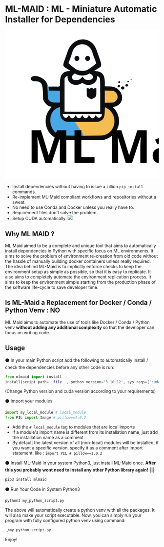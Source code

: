 # ML-MAID : ML - Miniature Automatic Installer for Dependencies
<center>
<img src='logo.svg'/>
</center>

- Install dependencies without having to issue a zillion `pip install` commands.
- Re-implement ML-Maid compliant workflows and repositories without a sweat.
- No need to use Conda and Docker unless you really have to.
- Requirement files don't solve the problem.
- Setup CUDA automatically. <img src='https://img.shields.io/badge/pending-red'/> 

## Why ML MAID ?
ML Maid aimed to be a complete and unique tool that aims to automatically install dependencies in Python with specific focus on ML environments. It aims to solve the problem of environment re-creation from old code without the hassle of manually building docker containers unless really required. The idea behind ML-Maid is to implicitly enforce checks to keep the environment setup as simple as possible, so that it is easy to replicate. It also aims to completely automate the environment replication process. It aims to keep the environment simple starting from the production phase of the software life-cycle to save developer time. 

## Is ML-Maid a Replacement for Docker / Conda / Python Venv : NO
ML Maid aims to automate the use of tools like Docker / Conda / Python venv **without adding any additional complexity** so that the developer can focus on writing code.

## Usage
⚫ In your main Python script add the following to automatically install / check the dependencies before any other code is run:
```python
from mlmaid import install
install(script_path=__file__, python_version='3.10.12', sys_reqs=['cuda==11.8'])
```
(Change Python version and cuda version according to your requirements)

⚫ Import your modules
```python
import my_local_module # local_module
from PIL import Image # pillow==1.0.2
```
- Add the `# local_module` tag to modules that are local imports
- If a module's import name is different from its installation name, just add the installation name as a comment
- By default the latest version of all (non-local) modules will be installed, if you want a specific version, specify it as a comment after import statement. like : `import PIL # pillow==1.0.2`

⚫ Install ML-Maid
In your system Python3, just install ML-Maid once. **After this you probably wont need to install any other Python library again! 🥳🥳**
```bash
pip3 install mlmaid
```

⚫ Run Your Code in System Python3
```bash
python3 my_python_script.py
```
The above will automatically create a python venv with all the packages. It will also make your script executable.
Now, you can simply run your program with fully configured python venv using command:
```bash
./my_python_script.py
```

Enjoy!


